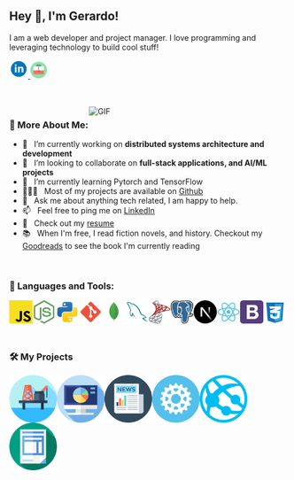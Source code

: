 ## Hey 👋, I'm Gerardo!
<p>
  I am a web developer and project manager. I love programming and leveraging technology to build cool stuff!
</p>
<p>
  <a href="https://www.linkedin.com/in/sanchezwebdev/">
    <img alt="LinkedIn" src="https://raw.githubusercontent.com/sanchezwebdev/svgs/master/linkedin-svgrepo-com.svg" style="height:34px; width:auto;"/>
  </a>  
  <a href="https://gerardosanchez.dev/">
    <img alt="Portfolio" src="https://raw.githubusercontent.com/sanchezwebdev/svgs/master/portfolio-bag-svgrepo-com.svg" style="height:30px; width:auto;"/>
  </a>
</p>
<br/>
<br/>

<img align="right" alt="GIF" src="https://external-content.duckduckgo.com/iu/?u=https%3A%2F%2Fchrisdermody.com%2Fcontent%2Fimages%2F2017%2F12%2F10_coding_dribbble.gif&f=1&nofb=1&ipt=af58e380d6e38d13a5fcd4f496ecbd6a271047e11c9f4fca9d28adf349038aa4&ipo=images" width="360px"/>   
  
### 🧐 More About Me:

- 🔭 &nbsp; I’m currently working on **distributed systems architecture and development**
- 🤝 &nbsp; I’m looking to collaborate on **full-stack applications, and AI/ML projects**
- 🌱 &nbsp; I’m currently learning Pytorch and TensorFlow
- 👨🏻‍💻 &nbsp; Most of my projects are available on <a href="https://github.com/sanchezwebdev?tab=repositories" target="_blank">Github</a>
- 💬 &nbsp; Ask me about anything tech related, I am happy to help.
- 📫 &nbsp; Feel free to ping me on <a href="https://www.linkedin.com/in/sanchezwebdev/" target="_blank">LinkedIn</a>
- 📝 &nbsp; Check out my <a href="https://docs.google.com/document/d/1t-yJ-MFvNxRSkxUpnCzTNbYjyYBn6sBmAhEypXkwuRM/edit?usp=sharing" target="_blank">resume</a>
- 📚 &nbsp; When I'm free, I read fiction novels, and history. Checkout my <a href="https://www.goodreads.com/review/list/183830290-gerardo?shelf=currently-reading" target="_blank">Goodreads</a> to see the book I'm currently reading

<br>

### 🔨 Languages and Tools:
<a href="https://developer.mozilla.org/en-US/docs/Web/JavaScript" target="_blank"><img align="left" alt="Javascript" src="https://raw.githubusercontent.com/sanchezwebdev/svgs/master/javascript-svgrepo-com.svg" style="height:42px; width:auto;" /></a>
<a href="https://nodejs.org/en" target="_blank"><img align="left" src="https://raw.githubusercontent.com/sanchezwebdev/svgs/master/nodejs-icon-svgrepo-com.svg" alt="node.js" style="height:42px; width:auto;" /></a> 
<a href="https://www.python.org" target="_blank"><img align="left" alt="Python" src="https://raw.githubusercontent.com/sanchezwebdev/svgs/master/python-svgrepo-com.svg" style="height:42px; width:auto;" /></a>
<a href="https://git-scm.com/" target="_blank"><img align="left" src="https://raw.githubusercontent.com/sanchezwebdev/svgs/master/git-svgrepo-com.svg" alt="git" style="height:42px; width:auto;" /></a>
<a href="https://mongodb.com" target="_blank"><img align="left" alt="MongoDB" src="https://raw.githubusercontent.com/sanchezwebdev/svgs/master/mongo-svgrepo-com.svg" style="height:42px; width:auto;" /></a>
<a href="https://mysql.com" target="_blank"><img align="left" alt="MySQL" src="https://raw.githubusercontent.com/sanchezwebdev/svgs/master/mysql-svgrepo-com.svg" style="height:42px; width:auto;" /></a>
<a href="https://www.microsoft.com/en-us/sql-server/" target="_blank"><img align="left" alt="SQL Server" src="https://raw.githubusercontent.com/sanchezwebdev/svgs/master/SQL_Server201.png" style="height:42px; width:auto;" /></a>
<a href="https://www.postgresql.org/" target="_blank"><img align="left" alt="PostgreSQL" src="https://raw.githubusercontent.com/sanchezwebdev/svgs/master/postgresql-svgrepo-com.svg" style="height:42px; width:auto;" /></a>
<a href="https://nextjs.org/" target="_blank"><img align="left" alt="Next.js" src="https://raw.githubusercontent.com/sanchezwebdev/svgs/master/next-js-svgrepo-com.png" style="height:42px; width:auto;" /></a>
<a href="https://react.dev" target="_blank"><img align="left" alt="React" src="https://raw.githubusercontent.com/sanchezwebdev/svgs/master/react-svgrepo-com.svg" style="height:42px; width:auto;" /></a>
<a href="https://getbootstrap.com/" target="_blank"><img align="left" src="https://raw.githubusercontent.com/sanchezwebdev/svgs/master/bootstrap-svgrepo-com.svg" alt="bootstrap" style="height:42px; width:auto;" /></a> 
<a href="https://www.w3.org/TR/CSS/#css" target="_blank"><img align="left" alt="CSS" src="https://raw.githubusercontent.com/sanchezwebdev/svgs/master/css-3-svgrepo-com.svg" style="height:42px; width:auto;" /></a>
<br/>
<br/>
<br/>
<br/>

### 🛠️ My Projects
<a href="https://gerardosanchez.dev/crude-intelligence" target="_blank"><img alt="Oil Rig" src="https://raw.githubusercontent.com/sanchezwebdev/svgs/master/oil-platform-svgrepo-com.svg" style="height:86px; width:auto;" align="left" /></a>
<a href="https://gerardosanchez.dev/economiq" target="_blank"><img alt="Chart" src="https://raw.githubusercontent.com/sanchezwebdev/svgs/master/web-analysis-chart-svgrepo-com.svg" style="height:86px; width:auto;" align="left" /></a>
<a href="https://gerardosanchez.dev/pasadena-tribune" target="_blank"><img alt="News" src="https://raw.githubusercontent.com/sanchezwebdev/svgs/master/newspaper-news-svgrepo-com.svg" style="height:86px; width:auto;" align="left" /></a>
<a href="https://gerardosanchez.dev/control-panel" target="_blank"><img alt="Gear" src="https://raw.githubusercontent.com/sanchezwebdev/svgs/master/settings-gear-svgrepo-com.svg" style="height:86px; width:auto;" align="left" /></a>
<a href="https://gerardosanchez.dev/magis-web-services" target="_blank"><img alt="Globe" src="https://raw.githubusercontent.com/sanchezwebdev/svgs/master/web-sites-svgrepo-com.svg" style="height:86px; width:auto;" align="left" /></a>
<a href="https://gerardosanchez.dev/crown-invoice" target="_blank"><img alt="Invoice" src="https://raw.githubusercontent.com/sanchezwebdev/svgs/master/invoice-bill-svgrepo-com.svg" style="height:86px; width:auto;" align="left" /></a>
